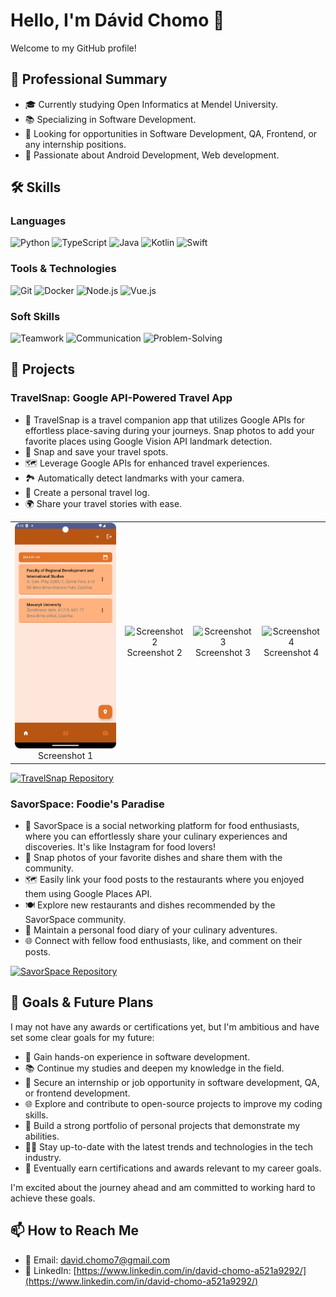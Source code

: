 # Hello, I'm Dávid Chomo 👋

Welcome to my GitHub profile!

## 💼 Professional Summary
- 🎓 Currently studying Open Informatics at Mendel University.
- 📚 Specializing in Software Development.
- 🚀 Looking for opportunities in Software Development, QA, Frontend, or any internship positions.
- 🌟 Passionate about Android Development, Web development.

## 🛠 Skills

### Languages
![Python](https://example.com/python_logo.png)
![TypeScript](https://example.com/typescript_logo.png)
![Java](https://example.com/java_logo.png)
![Kotlin](https://example.com/kotlin_logo.png)
![Swift](https://example.com/swift_logo.png)

### Tools & Technologies
![Git](https://example.com/git_logo.png)
![Docker](https://example.com/docker_logo.png)
![Node.js](https://example.com/nodejs_logo.png)
![Vue.js](https://example.com/vuejs_logo.png)

### Soft Skills
![Teamwork](https://example.com/teamwork_logo.png)
![Communication](https://example.com/communication_logo.png)
![Problem-Solving](https://example.com/problem-solving_logo.png)

## 📁 Projects

### TravelSnap: Google API-Powered Travel App
- 📙 TravelSnap is a travel companion app that utilizes Google APIs for effortless place-saving during your journeys. Snap photos to add your favorite places using Google Vision API landmark detection.
- 📸 Snap and save your travel spots.
- 🗺️ Leverage Google APIs for enhanced travel experiences.
- 🏞️ Automatically detect landmarks with your camera.
- 📔 Create a personal travel log.
- 🌍 Share your travel stories with ease.

<table>
  <tr>
    <td align="center">
      <img src="https://github.com/Debury/testdavidrep/blob/main/MainScreen.png" alt="Screenshot 1" width="200">
      <br>
      Screenshot 1
    </td>
    <td align="center">
      <img src="URL_OF_SCREENSHOT_2" alt="Screenshot 2" width="200">
      <br>
      Screenshot 2
    </td>
    <td align="center">
      <img src="URL_OF_SCREENSHOT_3" alt="Screenshot 3" width="200">
      <br>
      Screenshot 3
    </td>
    <td align="center">
      <img src="URL_OF_SCREENSHOT_4" alt="Screenshot 4" width="200">
      <br>
      Screenshot 4
    </td>
  </tr>
</table>

[![TravelSnap Repository](https://github-readme-stats.vercel.app/api/pin/?username=Debury&repo=TravelSnap)](https://github.com/Debury/TravelSnap)

### SavorSpace: Foodie's Paradise

- 📙 SavorSpace is a social networking platform for food enthusiasts, where you can effortlessly share your culinary experiences and discoveries. It's like Instagram for food lovers!
- 📸 Snap photos of your favorite dishes and share them with the community.
- 🗺️ Easily link your food posts to the restaurants where you enjoyed them using Google Places API.
- 🍽️ Explore new restaurants and dishes recommended by the SavorSpace community.
- 📔 Maintain a personal food diary of your culinary adventures.
- 🌐 Connect with fellow food enthusiasts, like, and comment on their posts.

[![SavorSpace Repository](https://github-readme-stats.vercel.app/api/pin/?username=yourusername&repo=savorspace)](https://github.com/yourusername/savorspace)


## 🌟 Goals & Future Plans

I may not have any awards or certifications yet, but I'm ambitious and have set some clear goals for my future:

- 🚀 Gain hands-on experience in software development.
- 📚 Continue my studies and deepen my knowledge in the field.
- 💼 Secure an internship or job opportunity in software development, QA, or frontend development.
- 🌐 Explore and contribute to open-source projects to improve my coding skills.
- 📝 Build a strong portfolio of personal projects that demonstrate my abilities.
- 🧑‍💻 Stay up-to-date with the latest trends and technologies in the tech industry.
- 🌟 Eventually earn certifications and awards relevant to my career goals.

I'm excited about the journey ahead and am committed to working hard to achieve these goals.

## 📫 How to Reach Me
- 📧 Email: david.chomo7@gmail.com
- 💼 LinkedIn: [https://www.linkedin.com/in/david-chomo-a521a9292/](https://www.linkedin.com/in/david-chomo-a521a9292/)


